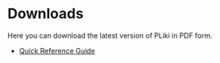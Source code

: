 # Downloads

Here you can download the latest version of PLiki in PDF form.

* [Quick Reference Guide](downloads/quick-reference-guide.pdf)
